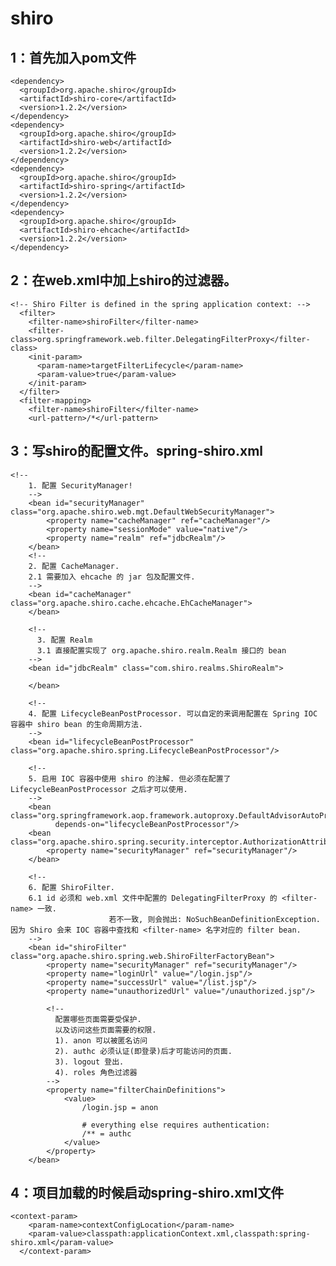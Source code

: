 # shiro
1：首先加入pom文件
--------
<!--整合shiro需要的依赖-->

    <dependency>
      <groupId>org.apache.shiro</groupId>
      <artifactId>shiro-core</artifactId>
      <version>1.2.2</version>
    </dependency>
    <dependency>
      <groupId>org.apache.shiro</groupId>
      <artifactId>shiro-web</artifactId>
      <version>1.2.2</version>
    </dependency>
    <dependency>
      <groupId>org.apache.shiro</groupId>
      <artifactId>shiro-spring</artifactId>
      <version>1.2.2</version>
    </dependency>
    <dependency>
      <groupId>org.apache.shiro</groupId>
      <artifactId>shiro-ehcache</artifactId>
      <version>1.2.2</version>
    </dependency>
2：在web.xml中加上shiro的过滤器。
--------
    <!-- Shiro Filter is defined in the spring application context: -->
      <filter>
        <filter-name>shiroFilter</filter-name>
        <filter-class>org.springframework.web.filter.DelegatingFilterProxy</filter-class>
        <init-param>
          <param-name>targetFilterLifecycle</param-name>
          <param-value>true</param-value>
        </init-param>
      </filter>
      <filter-mapping>
        <filter-name>shiroFilter</filter-name>
        <url-pattern>/*</url-pattern>
3：写shiro的配置文件。spring-shiro.xml
----------------
    <!--
        1. 配置 SecurityManager!
        -->
        <bean id="securityManager" class="org.apache.shiro.web.mgt.DefaultWebSecurityManager">
            <property name="cacheManager" ref="cacheManager"/>
            <property name="sessionMode" value="native"/>
            <property name="realm" ref="jdbcRealm"/>
        </bean>
        <!--
        2. 配置 CacheManager.
        2.1 需要加入 ehcache 的 jar 包及配置文件.
        -->
        <bean id="cacheManager" class="org.apache.shiro.cache.ehcache.EhCacheManager">
        </bean>

        <!--
          3. 配置 Realm
          3.1 直接配置实现了 org.apache.shiro.realm.Realm 接口的 bean
        -->
        <bean id="jdbcRealm" class="com.shiro.realms.ShiroRealm">

        </bean>

        <!--
        4. 配置 LifecycleBeanPostProcessor. 可以自定的来调用配置在 Spring IOC 容器中 shiro bean 的生命周期方法.
        -->
        <bean id="lifecycleBeanPostProcessor" class="org.apache.shiro.spring.LifecycleBeanPostProcessor"/>

        <!--
        5. 启用 IOC 容器中使用 shiro 的注解. 但必须在配置了 LifecycleBeanPostProcessor 之后才可以使用.
        -->
        <bean class="org.springframework.aop.framework.autoproxy.DefaultAdvisorAutoProxyCreator"
              depends-on="lifecycleBeanPostProcessor"/>
        <bean class="org.apache.shiro.spring.security.interceptor.AuthorizationAttributeSourceAdvisor">
            <property name="securityManager" ref="securityManager"/>
        </bean>

        <!--
        6. 配置 ShiroFilter.
        6.1 id 必须和 web.xml 文件中配置的 DelegatingFilterProxy 的 <filter-name> 一致.
                          若不一致, 则会抛出: NoSuchBeanDefinitionException. 因为 Shiro 会来 IOC 容器中查找和 <filter-name> 名字对应的 filter bean.
        -->
        <bean id="shiroFilter" class="org.apache.shiro.spring.web.ShiroFilterFactoryBean">
            <property name="securityManager" ref="securityManager"/>
            <property name="loginUrl" value="/login.jsp"/>
            <property name="successUrl" value="/list.jsp"/>
            <property name="unauthorizedUrl" value="/unauthorized.jsp"/>

            <!--
              配置哪些页面需要受保护.
              以及访问这些页面需要的权限.
              1). anon 可以被匿名访问
              2). authc 必须认证(即登录)后才可能访问的页面.
              3). logout 登出.
              4). roles 角色过滤器
            -->
            <property name="filterChainDefinitions">
                <value>
                    /login.jsp = anon

                    # everything else requires authentication:
                    /** = authc
                </value>
            </property>
        </bean>
4：项目加载的时候启动spring-shiro.xml文件
--------
    <context-param>
        <param-name>contextConfigLocation</param-name>
        <param-value>classpath:applicationContext.xml,classpath:spring-shiro.xml</param-value>
      </context-param>
